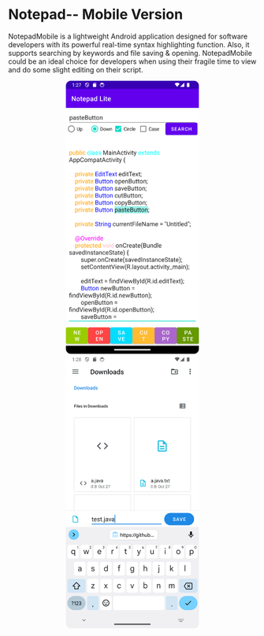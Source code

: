 <h1>Notepad-- Mobile Version</h1>
<p>NotepadMobile is a lightweight Android application designed for software developers with its powerful real-time syntax highlighting function. Also, it supports searching by keywords and file saving & opening. NotepadMobile could be an ideal choice for developers when using their fragile time to view and do some slight editing on their script.</p>
<p align="center">
  <img src='screenshot.png' width=270 height=555 ></img>
  <img src='screenshot2.png' width=270 height=555 margin-left=150></img>
</p>
